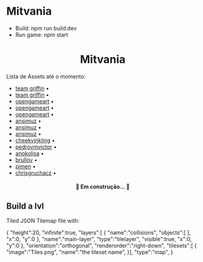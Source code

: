 # Mitvania

- Build: npm run build:dev
- Run game: npm start



<h1 align="center">Mitvania</h1>

<p>Lista de Assets até o momento:</p>
<ul>
<li>
<a href="https://teamgriffin.itch.io/molly-asset-pack">team griffin</a> •
</li>
<li>
<a href="https://teamgriffin.itch.io/christian-asset-pack">team griffin</a> • 
</li>
<li>
<a href="https://opengameart.org/content/dungeon-crawl-32x32-tiles">opengameart</a> • 
</li>
<li>
<a href="https://opengameart.org/content/2d-rpg-enemy-set">opengameart</a> • 
</li>
<li>
<a href="https://opengameart.org/content/bosses-and-monsters-spritesheets-ars-notoria">opengameart</a> • 
</li>
<li>
<a href="https://ansimuz.itch.io/gothicvania-townr">ansimuz</a> •
</li>
<li>
<a href="https://ansimuz.itch.io/gothicvania-cemetery">ansimuz</a> •
</li>
<li>
<a href="https://ansimuz.itch.io/explosion-animations-pack">ansimuz</a> •
</li>
<li>
<a href="https://cheekyinkling.itch.io/shikashis-fantasy-icons-pack">cheekyinkling</a> •
</li>
<li>
<a href="https://pedrovmvictor.itch.io/metroidvania-demo-godot?download">pedrovmvictor</a> •
</li>
<li>
<a href="https://anokolisa.itch.io/moon-graveyardy">anokolisa</a> •
</li>
<li>
<a href="https://brullov.itch.io/2d-platformer-asset-pack-castle-of-despair">brullov</a> •
</li>
<li>
<a href="https://pimen.itch.io/magical-animation-effects">pimen</a> •
</li>
<li>
<a href="https://chrisgruchacz.itch.io/fantasy-tavern-music-pack">chrisgruchacz</a> •
</li>
</ul>


<h4 align="center"> 
	🚧 Em construção...  🚧

</h4>

## Build a lvl
Tiled JSON Tilemap file with:

{
 "height":20,
 "infinite":true,
 "layers":[
        {
         "name":"collisions",
         "objects":[ ],
         "x":0,
         "y":0
        }, 
         "name":"main-layer",
         "type":"tilelayer",
         "visible":true,
         "x":0,
         "y":0
        },
 "orientation":"orthogonal",
 "renderorder":"right-down",
 "tilesets":[
        {
         "image":"Tiles.png",
         "name":"the tileset name",
        }],
 "type":"map",
}
